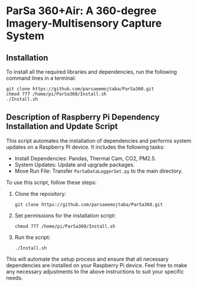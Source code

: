 # ParSa 360+Air: A 360-degree Imagery-Multisensory Capture System

## Installation

To install all the required libraries and dependencies, run the following command lines in a terminal:

   ```
   git clone https://github.com/parsaeemojtaba/ParSa360.git
   chmod 777 /home/pi/ParSa360/Install.sh
   ./Install.sh
   ```
## Description of Raspberry Pi Dependency Installation and Update Script

This script automates the installation of dependencies and performs system updates on a Raspberry Pi device. It includes the following tasks:

- Install Dependencies: Pandas, Thermal Cam, CO2, PM2.5.
- System Updates: Update and upgrade packages.
- Move Run File: Transfer `ParSaDataLoggerSet.py` to the main directory.

To use this script, follow these steps:

1. Clone the repository:

   ```
   git clone https://github.com/parsaeemojtaba/ParSa360.git
2. Set permissions for the installation script:

   ```
   chmod 777 /home/pi/ParSa360/Install.sh
3. Run the script:
   ```
   ./Install.sh
This will automate the setup process and ensure that all necessary dependencies are installed on your Raspberry Pi device.
Feel free to make any necessary adjustments to the above instructions to suit your specific needs.
